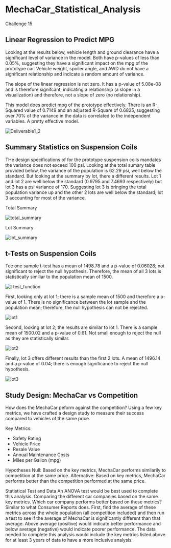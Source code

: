 # MechaCar_Statistical_Analysis
  Challenge 15

## Linear Regression to Predict MPG
Looking at the results below, vehicle length and ground clearance have a significant level of variance in the model. Both have p-values of less than 0.05%, suggesting they have a significant impact on the mpg of the prototype car. Vehicle weight, spoiler angle, and AWD do not have a significant relationship and indicate a random amount of variance.

The slope of the linear regression is not zero. It has a p-value of 5.08e-08 and is therefore signifcant; indicating a relationship (a slope in a visualization) and therefore, not a slope of zero (no relationship).

This model does predict mpg of the prototype effectively. There is an R-Squared value of 0.7149 and an adjusted R-Square of 0.6825, suggesting over 70% of the variance in the data is correlated to the independent variables. A pretty effective model. 

![Deliverable1_2](https://user-images.githubusercontent.com/96352625/163754789-b05bbc63-87ce-445d-af35-072c05881e42.png)

## Summary Statistics on Suspension Coils
THe design specifications of for the prototype suspension coils mandates the variance does not exceed 100 psi. Looking at the total sumary table provided below, the variance of the population is 62.29 psi, well below the standard. But looking at the summary by lot, there a different results. Lot 1 and lot 2 are well below the standard (0.9795 and 7.4693 respectively) but lot 3 has a psi variance of 170. Suggesting lot 3 is bringing the total population variance up and the other 2 lots are well below the standard; lot 3 accounting for most of the variance. 

Total Summary

![total_summary](https://user-images.githubusercontent.com/96352625/163754810-a2f1f3bb-62b8-4a92-aa7f-2516a4d77008.png)

Lot Summary

![lot_summary](https://user-images.githubusercontent.com/96352625/163754824-c84230bb-cd38-4f94-b8d9-f6a4eb29d98f.png)

## t-Tests on Suspension Coils
Tee one sample t-test has a mean of 1498.78 and a p-value of 0.06028; not significant to reject the null hypothesis. Therefore, the mean of all 3 lots is statistically similiar to the population mean of 1500. 

![t test_function](https://user-images.githubusercontent.com/96352625/163757471-9d464839-35f9-47eb-b2c9-d34a8a34d177.png)

First, looking only at lot 1; there is a sample mean of 1500 and therefore a p-value of 1. There is no significance between the lot sample and the population mean; therefore, the null hypothesis can not be rejected. 

![lot1](https://user-images.githubusercontent.com/96352625/163757485-5f795c2f-9f51-4dfe-bff6-e5fc595f96bc.png)

Second, looking at lot 2; the results are similar to lot 1. There is a sample mean of 1500.02 and a p-value of 0.61. Not small enough to reject the null as they are statistically similar.

![lot2](https://user-images.githubusercontent.com/96352625/163757494-a90a5016-7ccb-4e2e-8513-e679f54e3e06.png)

Finally, lot 3 offers different results than the first 2 lots. A mean of 1496.14 and a p-value of 0.04; there is enough significance to reject the null hypothesis. 

![lot3](https://user-images.githubusercontent.com/96352625/163757511-ee50ecc2-a52d-4e96-80d9-0bd5b7f993f2.png)


## Study Design: MechaCar vs Competition
How does the MechaCar peform against the competition? Using a few key metrics, we have crafted a design study to measure their success compared to vehicles of the same price.

Key Metrics:
* Safety Rating
* Vehicle Price
* Resale Value
* Annual Maintenance Costs
* Miles per Gallon (mpg)

Hypotheses
Null: Based on the key metrics, MechaCar performs similarily to competition at the same price.
Alternative: Based on key metrics, MechaCar performs better than the competition performed at the same price.

Statistical Test and Data
An ANOVA test would be best used to complete this analysis. Comparing the different car companies based on the same key metrics. Which car company performs better based on these metrics? Similar to what Consumer Reports does. First, find the average of these metrics across the whole population (all competition included) and then run a test to see if the average of MechaCar is significantly different than that average. Above average (positive) would indicate better performance and below average (negative) would indicate poorer performance. The data needed to complete this analysis would include the key metrics listed above for at least 3 years of data to have a more inclusive analysis. 
